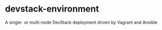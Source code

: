 devstack-environment
====================

A single- or multi-node DevStack deployment driven by Vagrant and Ansible
